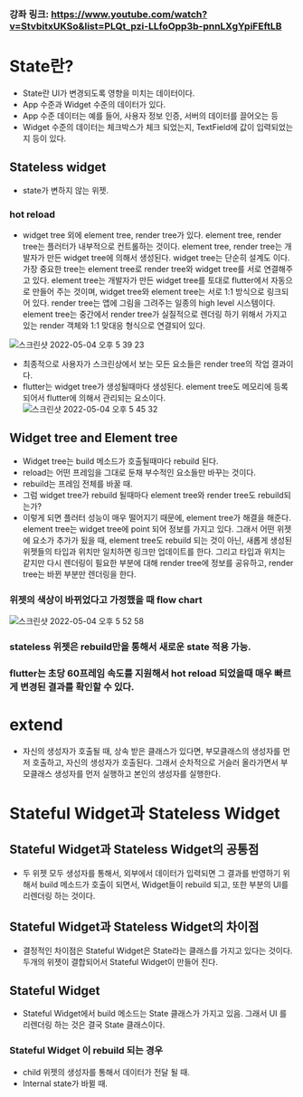 ### 강좌 링크: https://www.youtube.com/watch?v=StvbitxUKSo&list=PLQt_pzi-LLfoOpp3b-pnnLXgYpiFEftLB

# State란?
- State란 UI가 변경되도록 영향을 미치는 데이터이다.
- App 수준과 Widget 수준의 데이터가 있다. 
- App 수준 데이터는 예를 들어, 사용자 정보 인증, 서버의 데이터를 끌어오는 등
- Widget 수준의 데이터는 체크박스가 체크 되었는지, TextField에 값이 입력되었는지 등이 있다. 

## Stateless widget
- state가 변하지 않는 위젯.

### hot reload
- widget tree 외에 element tree, render tree가 있다. element tree, render tree는 플러터가 내부적으로 컨트롤하는 것이다. element tree, render tree는 개발자가 만든 widget tree에 의해서 생성된다. widget tree는 단순히 설계도 이다. 가장 중요한 tree는 element tree로 render tree와 widget tree를 서로 연결해주고 있다. element tree는 개발자가 만든 widget tree를 토대로 flutter에서 자동으로 만들어 주는 것이며, widget tree와 element tree는 서로 1:1 방식으로 링크되어 있다. render tree는 앱에 그림을 그려주는 일종의 high level 시스템이다. element tree는 중간에서 render tree가 실질적으로 렌더링 하기 위해서 가지고 있는 render 객체와 1:1 맞대응 형식으로 연결되어 있다.

![스크린샷 2022-05-04 오후 5 39 23](https://user-images.githubusercontent.com/43905552/166648254-1fc3df0f-633a-4a1b-be02-126c75889394.png)

- 최종적으로 사용자가 스크린상에서 보는 모든 요소들은 render tree의 작업 결과이다. 
- flutter는 widget tree가 생성될때마다 생성된다. element tree도 메모리에 등록되어서 flutter에 의해서 관리되는 요소이다. 
![스크린샷 2022-05-04 오후 5 45 32](https://user-images.githubusercontent.com/43905552/166649224-5c1baf72-7501-45b1-ad6b-546080fee196.png)

## Widget tree and Element tree
- Widget tree는 build 메소드가 호출될때마다 rebuild 된다.
- reload는 어떤 프레임을 그대로 둔채 부수적인 요소들만 바꾸는 것이다.
- rebuild는 프레임 전체를 바꿀 때.
- 그럼 widget tree가 rebuild 될때마다 element tree와 render tree도 rebuild되는가?
- 이렇게 되면 플러터 성능이 매우 떨어지기 때문에, element tree가 해결을 해준다. element tree는 widget tree에 point 되어 정보를 가지고 있다. 그래서 어떤 위젯에 요소가 추가가 됬을 때, element tree도 rebuild 되는 것이 아닌, 새롭게 생성된 위젯들의 타입과 위치만 일치하면 링크만 업데이트를 한다. 그리고 타입과 위치는 같지만 다시 렌더링이 필요한 부분에 대해 render tree에 정보를 공유하고, render tree는 바뀐 부분만 렌더링을 한다.

### 위젯의 색상이 바뀌었다고 가정했을 때 flow chart
![스크린샷 2022-05-04 오후 5 52 58](https://user-images.githubusercontent.com/43905552/166650425-f3e2b855-0d9a-4275-a98a-292480ba9453.png)

### stateless 위젯은 rebuild만을 통해서 새로운 state 적용 가능.
### flutter는 초당 60프레임 속도를 지원해서 hot reload 되었을때 매우 빠르게 변경된 결과를 확인할 수 있다.

# extend
- 자신의 생성자가 호출될 때, 상속 받은 클래스가 있다면, 부모클래스의 생성자를 먼저 호출하고, 자신의 생성자가 호출된다. 그래서 순차적으로 거슬러 올라가면서 부모클래스 생성자를 먼저 실행하고 본인의 생성자를 실행한다.

# Stateful Widget과 Stateless Widget 
## Stateful Widget과 Stateless Widget의 공통점
- 두 위젯 모두 생성자를 통해서, 외부에서 데이터가 입력되면 그 결과를 반영하기 위해서 build 메소드가 호출이 되면서, Widget들이 rebuild 되고, 또한 부분의 UI를 리렌더링 하는 것이다. 

## Stateful Widget과 Stateless Widget의 차이점
- 결정적인 차이점은 Stateful Widget은 State라는 클래스를 가지고 있다는 것이다. 두개의 위젯이 결합되어서 Stateful Widget이 만들어 진다.

## Stateful Widget
- Stateful Widget에서 build 메소드는 State 클래스가 가지고 있음. 그래서 UI 를 리렌더링 하는 것은 결국 State 클래스이다. 

### Stateful Widget 이 rebuild 되는 경우
- child 위젯의 생성자를 통해서 데이터가 전달 될 때.
- Internal state가 바뀔 때.






















